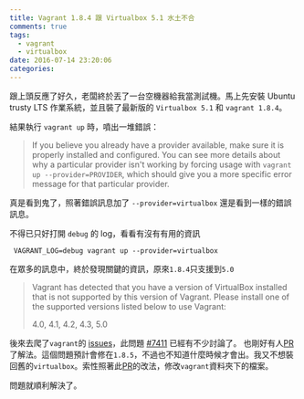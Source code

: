 ```yaml
---
title: Vagrant 1.8.4 跟 Virtualbox 5.1 水土不合
comments: true
tags:
  - vagrant
  - virtualbox
date: 2016-07-14 23:20:06
categories:
---
```


跟上頭反應了好久，老闆終於丟了一台空機器給我當測試機。馬上先安裝 Ubuntu trusty LTS 作業系統，並且裝了最新版的 `Virtualbox 5.1` 和 `vagrant 1.8.4`。

結果執行 `vagrant up` 時，噴出一堆錯誤：
> If you believe you already have a provider available, make sure it
> is properly installed and configured. You can see more details about
> why a particular provider isn't working by forcing usage with
> `vagrant up --provider=PROVIDER`, which should give you a more specific
> error message for that particular provider.

真是看到鬼了，照著錯誤訊息加了 `--provider=virtualbox` 還是看到一樣的錯誤訊息。

不得已只好打開 `debug` 的 log，看看有沒有有用的資訊

```shell
 VAGRANT_LOG=debug vagrant up --provider=virtualbox
```

在眾多的訊息中，終於發現關鍵的資訊，原來`1.8.4`只支援到`5.0`
> Vagrant has detected that you have a version of VirtualBox installed
> that is not supported by this version of Vagrant. Please install one of
> the supported versions listed below to use Vagrant:
>
> 4.0, 4.1, 4.2, 4.3, 5.0

後來去爬了`vagrant`的 [issues](https://github.com/mitchellh/vagrant/issues)，此問題 [#7411](https://github.com/mitchellh/vagrant/issues/7411) 已經有不少討論了。
也剛好有人[PR](https://github.com/mitchellh/vagrant/pull/7574/files)了解法。這個問題預計會修在`1.8.5`，不過也不知道什麼時候才會出。我又不想裝回舊的`virtualbox`。索性照著此[PR](https://github.com/mitchellh/vagrant/pull/7574/files)的改法，修改`vagrant`資料夾下的檔案。

問題就順利解決了。